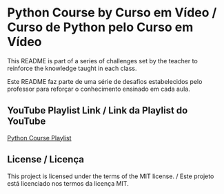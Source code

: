 # Python Course by Curso em Vídeo / Curso de Python pelo Curso em Vídeo

This README is part of a series of challenges set by the teacher to reinforce the knowledge taught in each class.

Este README faz parte de uma série de desafios estabelecidos pelo professor para reforçar o conhecimento ensinado em cada aula.

## YouTube Playlist Link / Link da Playlist do YouTube

[Python Course Playlist](https://www.youtube.com/watch?v=S9uPNppGsGo&list=PLHz_AreHm4dlKP6QQCekuIPky1CiwmdI6&ab_channel=CursoemV%C3%ADdeo)

## License / Licença

This project is licensed under the terms of the MIT license. / Este projeto está licenciado nos termos da licença MIT.


